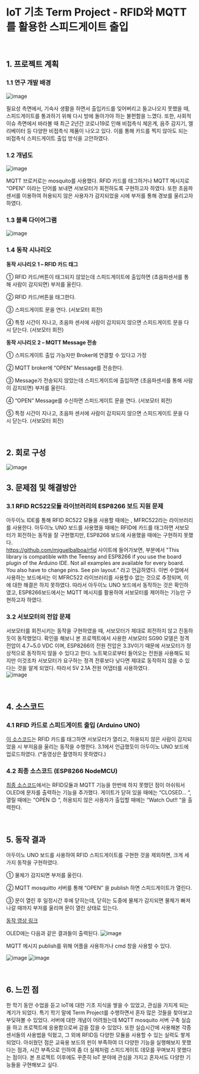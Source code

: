 # IoT 기초 Term Project - RFID와 MQTT를 활용한 스피드게이트 출입
<br>

## 1. 프로젝트 계획
### 1.1 연구 개발 배경
![image](https://user-images.githubusercontent.com/72501562/151308893-b58b22b1-a00b-42d6-8feb-e63a8bd94ae3.png)

필요성 측면에서, 기숙사 생활을 하면서 출입카드를 잊어버리고 들고나오지 못했을 때, 스피드게이트를 통과하기 위해 다시 방에 돌아가야 하는 불편함을 느꼈다. 또한, 사회적 이슈 측면에서 바라볼 때 최근 2년간 코로나19로 인해 비접촉식 체온계, 음주 감지기, 엘리베이터 등 다양한 비접촉식 제품이 나오고 있다. 이를 통해 카드를 찍지 않아도 되는 비접촉식 스피드게이트 출입 방식을 고안하였다. 

### 1.2 개념도
![image](https://user-images.githubusercontent.com/72501562/151309021-8d8316b4-72dc-4ee4-bc52-2edbf34ba5ab.png)

MQTT 브로커로는 mosquito를 사용했다. RFID 카드를 태그하거나 MQTT 메시지로 “OPEN” 이라는 단어를 보내면 서보모터가 회전하도록 구현하고자 하였다. 또한 초음파센서를 이용하여 허용되지 않은 사용자가 감지되었을 시에 부저를 통해 경보를 울리고자 하였다. 

### 1.3 블록 다이어그램
![image](https://user-images.githubusercontent.com/72501562/151309109-dde6682b-03e0-4bc1-9f80-0e54c3ed1919.png)

### 1.4 동작 시나리오 
**동작 시나리오 1 – RFID 카드 태그** 

①	RFID 카드/버튼이 태그되지 않았는데 스피드게이트에 출입하면 (초음파센서를 통해 사람이 감지되면)  부저를 울린다.

②	RFID 카드/버튼을 태그한다.

③	스피드게이트 문을 연다. (서보모터 회전)  

④	특정 시간이 지나고, 초음파 센서에 사람이 감지되지 않으면 스피드게이트 문을 다시 닫는다. (서보모터 회전)

**동작 시나리오 2 – MQTT Message 전송**

①	스피드게이트 출입 가능자만 Broker에 연결할 수 있다고 가정

②	MQTT broker에 “OPEN” Message를 전송한다. 	

③	Message가 전송되지 않았는데 스피드게이트에 출입하면 (초음파센서를 통해 사람이 감지되면)  부저를 울린다.

④	“OPEN” Message를 수신하면 스피드게이트 문을 연다. (서보모터 회전)  

⑤	특정 시간이 지나고, 초음파 센서에 사람이 감지되지 않으면 스피드게이트 문을 다시 닫는다. (서보모터 회전)

<br>

## 2. 회로 구성
![image](https://user-images.githubusercontent.com/72501562/151309739-3c828236-023a-4b94-9380-cc2f9ef96da6.png)
<br>
## 3. 문제점 및 해결방안
### 3.1 RFID RC522모듈 라이브러리의 ESP8266 보드 지원 문제
아두이노 IDE를 통해 RFID RC522 모듈을 사용할 때에는 , MFRC522라는 라이브러리를 사용한다. 아두이노 UNO 보드를 사용했을 때에는 RFID에 카드를 태그하면 서보모터가 회전하는 동작을 잘 구현했지만, ESP8266 보드에 사용했을 때에는 구현하지 못했다.
<br>
https://github.com/miguelbalboa/rfid 사이트에 들어가보면, <Compatible boards> 부분에서 "This library is compatible with the Teensy and ESP8266 if you use the board plugin of the Arduino IDE. Not all examples are available for every board. You also have to change pins. See pin layout.” 라고 언급하였다. 이번 수업에서 사용하는 보드에서는 이 MFRC522 라이브러리를 사용할수 없는 것으로 추정되며, 이에 대한 해결은 하지 못하였다. 따라서 아두이노 UNO 보드에서 동작하는 것은 확인하였고, ESP8266보드에서는 MQTT 메시지를 활용하여 서보모터를 제어하는 기능만 구현하고자 하였다. 
### 3.2 서보모터의 전압 문제
  서보모터를 회전시키는 동작을 구현하였을 때, 서보모터가 제대로 회전하지 않고 진동하듯이 동작했었다. 확인을 해보니 본 프로젝트에서 사용한 서보모터 SG90 모델은 정격전압이 4.7~5.0 VDC 이며, ESP8266의 전원 전압은 3.3V이기 때문에 서보모터가 정상적으로 동작하지 않을 수 있다고 한다. 노트북으로부터 들어오는 전원을 사용해도 되지만 이것조차 서보모터가 요구하는 정격 전류보다 낮다면 제대로 동작하지 않을 수 있다는 것을 알게 되었다. 따라서 5V 2.1A 전원 어댑터를 사용하였다. <br>
![image](https://user-images.githubusercontent.com/72501562/151309973-3e7662bb-5bd6-47ad-b099-24c4964d57e3.png)
  
<br>
  
## 4. 소스코드
### 4.1  RFID 카드로 스피드게이트 출입 (Arduino UNO)
[이 소스코드](https://github.com/ssongplay/IoT_speedgate/blob/main/RFID_SpeedGate.ino)는 RFID 카드를 태그하면 서보모터가 열리고, 허용되지 않은 사람이 감지되었을 시 부저음을 울리는 동작을 수행한다. 3.1에서 언급했듯이 아두이노 UNO 보드에 업로드하였다. (*동영상은 촬영하지 못하였다.) 

### 4.2 최종 소스코드 (ESP8266 NodeMCU)
[최종 소스코드](https://github.com/ssongplay/IoT_speedgate/blob/main/MQTT_SpeedGate.ino)에서는 RFID모듈과 MQTT 기능을 한번에 하지 못했던 점이 아쉬워서 OLED에 문자를 출력하는 기능을 추가했다. 게이트가 닫혀 있을 때에는 “CLOSED... “, 열릴 때에는 “OPEN 😊 “, 허용되지 않은 사용자가 출입할 때에는 “Watch Out!! “을 출력한다.

  
<br>
  
## 5. 동작 결과
아두이노 UNO 보드를 사용하여 RFID 스피드게이트를 구현한 것을 제외하면, 크게 세가지 동작을 구현하였다.
  
① 물체가 감지되면 부저를 울린다.
  
② MQTT mosquitto 서버를 통해 “OPEN” 을 publish 하면 스피드게이트가 열린다.
  
③ 문이 열린 후 일정시간 후에 닫히는데, 닫히는 도중에 물체가 감지되면 물체가 빠져나갈 때까지 부저를 울리며 문이 열린 상태로 있는다. 
  
[동작 영상 링크](https://youtu.be/8N3pLHOi_jQ)
  
OLED에는 다음과 같은 결과들이 출력된다. 
  ![image](https://user-images.githubusercontent.com/72501562/151311212-9d2dc507-4c36-42cd-ab2e-ecfaf308c4e6.png)

MQTT 메시지 publish를 위해 어플을 사용하거나 cmd 창을 사용할 수 있다. 
  
![image](https://user-images.githubusercontent.com/72501562/151311262-5389638d-127a-4bc3-b8d8-b5b538b532e1.png)
![image](https://user-images.githubusercontent.com/72501562/151311278-94e0cbc7-0944-46ed-ab7b-9a1423e10499.png)
  
<br>
  
## 6. 느낀 점
 한 학기 동안 수업을 듣고 IoT에 대한 기초 지식을 쌓을 수 있었고, 관심을 가지게 되는 계기가 되었다. 특기 학기 말에 Term Project를 수행하면서 혼자 많은 것들을 찾아보고 부딪혀볼 수 있었다. 서버에 대한 개념이 어려웠는데 MQTT mosquito 서버 구축 실습을 하고 프로젝트에 응용함으로써 감을 잡을 수 있었다. 또한 실습시간에 사용해본 각종 센서들의 사용법을 익혔고, 그 외에 RFID등 다양한 모듈을 사용할 수 있는 실력도 쌓게 되었다. 아쉬웠던 점은 교육용 보드의 핀이 부족하여 더 다양한 기능을 실행해보지 못했다는 점과, 시간 부족으로 인하여 좀 더 실제처럼 스피드게이트 데모를 꾸며보지 못했다는 점이다. 본 프로젝트 이후에도 꾸준히 IoT 분야에 관심을 가지고 혼자서도 다양한 기능들을 구현해보고 싶다. 
  
